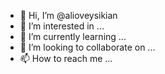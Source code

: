 - 👋 Hi, I’m @alioveysikian
- 👀 I’m interested in ...
- 🌱 I’m currently learning ...
- 💞️ I’m looking to collaborate on ...
- 📫 How to reach me ...

<!---
alioveysikian/alioveysikian is a ✨ special ✨ repository because its `README.md` (this file) appears on your GitHub profile.
You can click the Preview link to take a look at your changes.
--->

